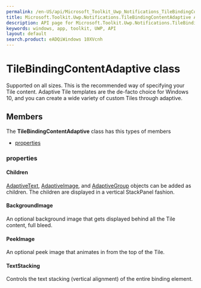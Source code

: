 ```yaml
---
permalink: /en-US/api/Microsoft_Toolkit_Uwp_Notifications_TileBindingContentAdaptive.htm
title: Microsoft.Toolkit.Uwp.Notifications.TileBindingContentAdaptive API 
description: API page for Microsoft.Toolkit.Uwp.Notifications.TileBindingContentAdaptive
keywords: windows, app, toolkit, UWP, API
layout: default
search.product: eADQiWindows 10XVcnh
---
```



# TileBindingContentAdaptive class

Supported on all sizes. This is the recommended way of specifying your Tile content. Adaptive Tile templates are the de-facto choice for Windows 10, and you can create a wide variety of custom Tiles through adaptive.

## Members

The **TileBindingContentAdaptive** class has this types of members

* [properties](#properties)

### properties

#### Children

[AdaptiveText](Microsoft_Toolkit_Uwp_Notifications_AdaptiveText.htm), [AdaptiveImage](Microsoft_Toolkit_Uwp_Notifications_AdaptiveImage.htm), and [AdaptiveGroup](Microsoft_Toolkit_Uwp_Notifications_AdaptiveGroup.htm) objects can be added as children. The children are displayed in a vertical StackPanel fashion.

#### BackgroundImage

An optional background image that gets displayed behind all the Tile content, full bleed.

#### PeekImage

An optional peek image that animates in from the top of the Tile.

#### TextStacking

Controls the text stacking (vertical alignment) of the entire binding element.
